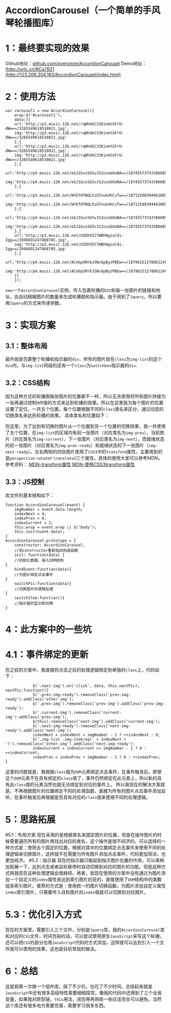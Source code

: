 # AccordionCarousel（一个简单的手风琴轮播图库）
# 1：最终要实现的效果
Github地址：[github.com/ovenzeze/AccordionCarousel](https://github.com/ovenzeze/AccordionCarousel)
Demo地址：[http://urlc.cn/RCa7B2](http://123.206.204.163/AccordionCarousel/index.html)
# 2：使用方法
```
var carousel1 = new AccordionCarousel({
    wrap:$('#carousel1'),
    data:[{
    url:'http://p3.music.126.net/rqWhUkC33KinmtGFrU-dWw==/3265549618510021.jpg',
    img:'http://p3.music.126.net/rqWhUkC33KinmtGFrU-dWw==/3265549618510021.jpg'
    },{
    url:'http://p3.music.126.net/rqWhUkC33KinmtGFrU-dWw==/3265549618510021.jpg',
    img:'http://p3.music.126.net/rqWhUkC33KinmtGFrU-dWw==/3265549618510021.jpg'
    },{
    url:'http://p4.music.126.net/eGJ1GvzSG5vJS2cosbOaNA==/18745573743306085.jpg',
    img:'http://p4.music.126.net/eGJ1GvzSG5vJS2cosbOaNA==/18745573743306085.jpg'
    },{
    url:'http://p3.music.126.net/WYEfOTNQLhiGTnuk4hCsTw==/18712588394461003.jpg',
    img:'http://p3.music.126.net/WYEfOTNQLhiGTnuk4hCsTw==/18712588394461003.jpg'
    },{
    url:'http://p4.music.126.net/eGJ1GvzSG5vJS2cosbOaNA==/18745573743306085.jpg',
    img:'http://p4.music.126.net/eGJ1GvzSG5vJS2cosbOaNA==/18745573743306085.jpg'
    },{
    url:'http://p3.music.126.net/UIDhV5lTWBhWgzal9i-Igg==/2946691247468785.jpg',
    img:'http://p3.music.126.net/UIDhV5lTWBhWgzal9i-Igg==/2946691247468785.jpg'
    },{
    url:'http://p4.music.126.net/ACnbpSMrbJSNc6pByzPBEw==/18796151278061249.jpg',
    img:'http://p4.music.126.net/ACnbpSMrbJSNc6pByzPBEw==/18796151278061249.jpg'
    }]
    });
```
`new`一个`AccordionCarousel`实例，传入包裹轮播的`DIV`和每一张图片的链接和地址，会自动根据图片的数量来生成轮播图和指示器。由于用到了`Jquery`，所以要用`Jquery`的方式来传递参数。
# 3：实现方案
## 3.1：整体布局

 最外层是包裹整个轮播和指示器的`div`，所有的图片放在`class`为`img-list`的这个`div`内，与`img-list`同级的还有一个`class`为`switchbox`指示器的`div`.
## 3.2：CSS结构
因为这种方式的轮播图每张图片的位置都不一样，所以无法使用将所有图片拼接为一张再通过控制left值的方式来达到轮播的效果。所以在这里我为每个图片的位置设置了定位，一共五个位置，每个位置根据不同的`class`类名来区分，通过动态的切换类名来达到轮播的效果。
具体类名和位置如下：

 
在这里，为了达到有切换时图片从一个位置到另一个位置的切换效果，我一共使用了五个位置，在`img-list`的区域内有前一张图片（对应类名为`img-prev`），当前图片（对应类名为`img-current`），下一张图片（对应类名为`img-next`），而就绪状态的前一张图片（对应类名为`img-prev-ready`）和就绪状态的下一张图片（`img-next-ready`）。左右两侧的四张图片使用了`CSS3`中的`transform`属性，主要用到的是`perspective` `rotateY` `translateZ`三个属性，具体的使用大家可以参考MDN。
参考资料：
[MDN-transform属性](https://developer.mozilla.org/zh-CN/docs/Web/CSS/transform)
[MDN-使用CSS3transform属性](https://developer.mozilla.org/zh-CN/docs/Web/CSS/CSS_Transforms/Using_CSS_transforms)
## 3.3：JS控制
库文件的基本结构如下：
```
function AccordionCarousel(event) {
    imgNumber = event.data.length;
    indexNext = 4;
    indexPrev = 0;
    indexCurrent = 2;
    this.wrap = event.wrap || $('body');
    this.init(event.data);
}
AccordionCarousel.prototype = {
    constructor: AccordionCarousel,
    //将constructor重新指向构造函数
    init: function(data) {
    //初始化数据，插入DOM结构
}
    bindEvent:function(data){
    //为图片绑定点击事件
}
    switchPic:function(data){
    //切换图片的逻辑处理
}
    switchItem:function(){
    //指示器的显示和切换
}
```
# 4：此方案中的一些坑
# 4.1：事件绑定的更新
在之前的方案中，我直接将点击之后的处理逻辑绑定到单独的`class`上，代码如下：
```
            $('.next-img').on('click', data, this.nextPic);
nextPic:function(){
            $('.prev-img-ready').removeClass('prev-img-ready').addClass('other-img');
            $('.prev-img').removeClass('prev-img').addClass('prev-img-ready');
            $('.current-img').removeClass('current-img').addClass('prev-img');
            $(this).removeClass('next-img').addClass('current-img');
            $('.next-img-ready').removeClass('next-img-ready').addClass('next-img');
            indexNext = indexNext < imgNumber - 1 ? ++indexNext : 0;
            $('.img-list .img-item:eq(' + indexNext + ')').removeClass('other-img').addClass('next-img-ready');
            indexCurrent = indexCurrent >= imgNumber - 1 ? 0 : ++indexCurrent;
            indexPrev = indexPrev > imgNumber - 1 ? 0 : ++indexPrev;
}
```
这里的问题就是，我根据`class`值为`DOM`元素绑定点击事件，在事件触发后，即使这个`DOM`元素不在具有绑定的`class`值了，事件仍然绑定在此元素上，所以新的具有此`class`值的元素当然也就无法绑定到对应的事件上。
所以我现在的解决方案就是，不再根据图片的位置绑定不同的处理函数，直接为所有的图片点击事件添加监听，在事件触发后再根据是否具有对应的`class`值来使用不同的处理逻辑。
# 5：思路拓展
#5.1：布局方案
现在采用的是根据类名来固定图片的位置，但是在操作图片的时候需要遍历所有的图片再找出对应的类名，这个操作是很不经济的。可以选择的一种方式是：使用五个固定的位置，根据对其中的位置绑定点击事件来使用不同的处理逻辑来切换图片，这样就不在需要为所有图片添加点击事件，代码更加简洁，也更加经济。
#5.2：指示器
现在的指示器只能起到指示图片位置的作用，可以再稍加拓展一下，达到点击或者鼠标悬停时自动切换到对应的图片的功能。但是这种方式用我现在这种处理逻辑会很麻烦。再者，我现在使用的方案中没有通过为图片添加一个自定义的`index`属性来达到索引图片的目的，直接使用了`DOM`结构中的类数组来索引图片。推荐的方式是：使用统一的图片切换函数，为图片添加自定义属性`index`索引图片，只需要传入目标图片的`index`值就可以切换到对应图片。
# 5.3：优化引入方式
现在的方案里，需要引入三个文件，分别是`Jquery`库，我的`AccordionCarousel`库和对应的`CSS`文件，时间充裕的话，可以尝试使用原生`JavaScript`来写这个轮播，还可以把`CSS`的部分也用`JavaScript`代码的方式添加，这样就可以达到引入一个文件就可以使用的效果，这也是目前常规的做法。
# 6：总结
这是我第一次做一个组件库，踩了不少坑，也花了不少时间。总结起来就是`JavaScript`中还有很多高级特性需要细细探究，像我的代码中还用到了三个全局变量，如果我对原型链，`this`用法，闭包等再熟练一些应该完全可以避免。当然这个库还有很多地方需要完善，需要学习很多东西。
